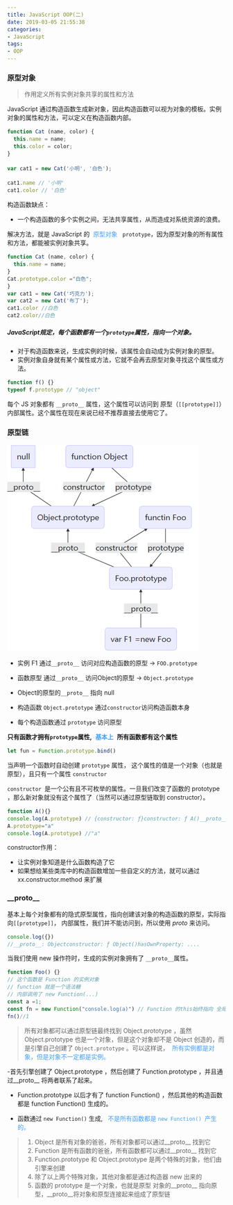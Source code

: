 ```yaml
---
title: JavaScript OOP(二)
date: 2019-03-05 21:55:38
categories:
- JavaScript
tags: 
- OOP
---
```

### 原型对象
> 作用定义所有实例对象共享的属性和方法

JavaScript 通过构造函数生成新对象，因此构造函数可以视为对象的模板。实例对象的属性和方法，可以定义在构造函数内部。
```javascript
function Cat (name, color) {
  this.name = name;
  this.color = color;
}

var cat1 = new Cat('小明', '白色');

cat1.name // '小明'
cat1.color // '白色'
```
构造函数缺点：
- 一个构造函数的多个实例之间，无法共享属性，从而造成对系统资源的浪费。

解决方法，就是 JavaScript 的<label style="color:#409eff; padding: 0 8px;">原型对象</label> `prototype`，因为原型对象的所有属性和方法，都能被实例对象共享。
```javascript
function Cat (name, color) {
  this.name = name;
}
Cat.prototype.color ="白色";
}
var cat1 = new Cat('巧克力');
var cat2 = new Cat('布丁');
cat1.color //白色
cat2.color//白色
```
##### JavaScript规定，每个函数都有一个`prototype`属性，指向一个对象。

- 对于构造函数来说，生成实例的时候，该属性会自动成为实例对象的原型。
- 实例对象自身就有某个属性或方法，它就不会再去原型对象寻找这个属性或方法。


```javascript
function f() {}
typeof f.prototype // "object"
```
每个 JS 对象都有 `__proto__` 属性，这个属性可以访问到  原型（`[[prototype]]`） 内部属性。这个属性在现在来说已经不推荐直接去使用它了。

### 原型链
![原型链](../static/img/prototype.png)
- 实例 F1 通过`__proto__` 访问对应构造函数的原型 ->  `FOO.prototype`

- 函数原型 通过`__proto__` 访问Object的原型 ->  `Object.prototype`

- Object的原型的`__proto__`  指向 null

- 构造函数  `Object.prototype` 通过`constructor`访问构造函数本身

- 每个构造函数通过 `prototype` 访问原型

**只有函数才拥有`prototype`属性,<label style="color:#409eff; padding: 0 8px;">基本上</label>所有函数都有这个属性**

```javascript
let fun = Function.prototype.bind()
```
当声明一个函数时自动创建 `prototype` 属性，
这个属性的值是一个对象（也就是原型），且只有一个属性 `constructor`

`constructor `是一个公有且不可枚举的属性。一旦我们改变了函数的 prototype ，那么新对象就没有这个属性了（当然可以通过原型链取到 constructor）。

```javascript
function A(){}
console.log(A.prototype) // {constructor: ƒ}constructor: ƒ A()__proto__: Object
A.prototype="a"
console.log(A.prototype) //"a"
```
constructor作用：
- 让实例对象知道是什么函数构造了它
- 如果想给某些类库中的构造函数增加一些自定义的方法，就可以通过 xx.constructor.method 来扩展

###  \_\_proto\_\_
基本上每个对象都有的隐式原型属性，指向创建该对象的构造函数的原型，实际指向`[[prototype]]`， 内部属性，我们并不能访问到，所以使用 _proto_ 来访问。
```javascript
console.log({})
//__proto__: Objectconstructor: ƒ Object()hasOwnProperty: ....

```
当我们使用 new 操作符时，生成的实例对象拥有了 `__proto__`属性。
```javascript
function Foo() {}
// 这个函数是 Function 的实例对象
// function 就是一个语法糖
// 内部调用了 new Function(...)
const a =1;
const fn = new Function("console.log(a)") // Function 的this始终指向 全局对象，除非手动改变this指向
fn()//1
```
> 所有对象都可以通过原型链最终找到 Object.prototype ，虽然 Object.prototype 也是一个对象，但是这个对象却不是 Object 创造的，而是引擎自己创建了 `Object.prototype` 。可以这样说，<label style="color:#409eff; padding: 0 8px;">所有实例都是对象，但是对象不一定都是实例。</label>

-首先引擎创建了 Object.prototype ，然后创建了 Function.prototype ，并且通过__proto__ 将两者联系了起来。

- Function.prototype 以后才有了 function Function() ，然后其他的构造函数都是 function Function() 生成的。

- 函数通过 `new Function()` 生成,
<label style="color:#409eff; padding: 0 8px;" >不是所有函数都是 `new Function() `产生的。</label>



>  1. Object 是所有对象的爸爸，所有对象都可以通过__proto__ 找到它
>  2. Function 是所有函数的爸爸，所有函数都可以通过__proto__ 找到它
>  3. Function.prototype 和 Object.prototype 是两个特殊的对象，他们由引擎来创建
>  4. 除了以上两个特殊对象，其他对象都是通过构造器 new 出来的
>  5. 函数的 prototype 是一个对象，也就是原型
对象的__proto__ 指向原型，__proto__将对象和原型连接起来组成了原型链





